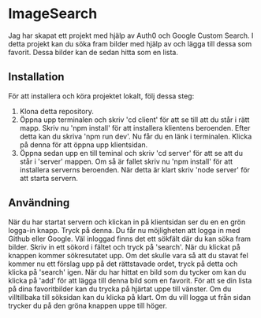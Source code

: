 # ImageSearch
Jag har skapat ett projekt med hjälp av Auth0 och Google Custom Search. I detta projekt kan du söka fram bilder med hjälp av och lägga till dessa som favorit. Dessa bilder kan de sedan hitta som en lista. 

## Installation
För att installera och köra projektet lokalt, följ dessa steg:
1. Klona detta repository.
2. Öppna upp terminalen och skriv 'cd client' för att se till att du står i rätt mapp. Skriv nu 'npm install' för att installera klientens beroenden. Efter detta kan du skriva 'npm run dev'. Nu får du en länk i terminalen. Klicka på denna för att öppna upp klientsidan.
3. Öppna sedan upp en till teminal och skriv 'cd server' för att se att du står i 'server' mappen. Om så är fallet skriv nu 'npm install' för att installera serverns beroenden. När detta är klart skriv 'node server' för att starta servern. 

## Användning
När du har startat servern och klickan in på klientsidan ser du en en grön logga-in knapp. Tryck på denna. Du får nu möjligheten att logga in med Github eller Google. Väl inloggad finns det ett sökfält där du kan söka fram bilder. Skriv in ett sökord i fältet och tryck på 'search'. När du klickat på knappen kommer sökresutatet upp. Om det skulle vara så att du stavat fel kommer nu ett förslag upp på det rättstavade ordet, tryck på detta och klicka på 'search' igen. När du har hittat en bild som du tycker om kan du klicka på 'add' för att lägga till denna bild som en favorit.
För att se din lista på dina favoritbilder kan du trycka på hjärtat uppe till vänster. Om du villtillbaka till söksidan kan du klicka på klart. Om du vill logga ut från sidan trycker du på den gröna knappen uppe till höger.